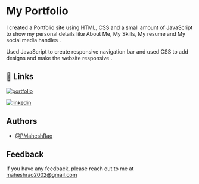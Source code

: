 
# My Portfolio

I created a Portfolio site using HTML, 
CSS and a small amount of JavaScript to 
show my personal details like About Me, 
My Skills, My resume and My social media handles .

Used JavaScript to create responsive navigation 
bar and used CSS to add designs and make the website responsive .

## 🔗 Links
[![portfolio](https://img.shields.io/badge/my_portfolio-000?style=for-the-badge&logo=ko-fi&logoColor=white)](https://pmaheshrao.github.io/My-portfolio/)

[![linkedin](https://img.shields.io/badge/linkedin-0A66C2?style=for-the-badge&logo=linkedin&logoColor=white)](https://www.linkedin.com/in/p-mahesh-rao)


## Authors

- [@PMaheshRao](https://github.com/PMaheshRao)


## Feedback

If you have any feedback, please reach out to me at maheshrao2002@gmail.com
